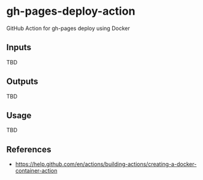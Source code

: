 # gh-pages-deploy-action

GitHub Action for gh-pages deploy using Docker

## Inputs

TBD

## Outputs

TBD

## Usage

TBD

## References

  * https://help.github.com/en/actions/building-actions/creating-a-docker-container-action
